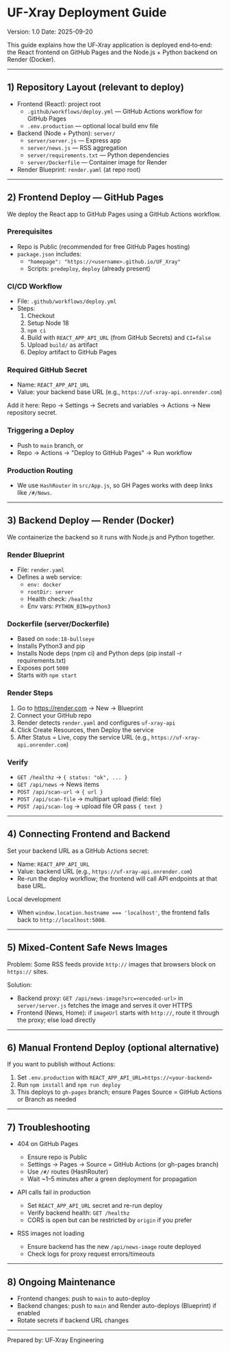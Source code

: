 # UF-Xray Deployment Guide

Version: 1.0
Date: 2025-09-20

This guide explains how the UF‑Xray application is deployed end‑to‑end: the React frontend on GitHub Pages and the Node.js + Python backend on Render (Docker).

---

## 1) Repository Layout (relevant to deploy)
- Frontend (React): project root
  - `.github/workflows/deploy.yml` — GitHub Actions workflow for GitHub Pages
  - `.env.production` — optional local build env file
- Backend (Node + Python): `server/`
  - `server/server.js` — Express app
  - `server/news.js` — RSS aggregation
  - `server/requirements.txt` — Python dependencies
  - `server/Dockerfile` — Container image for Render
- Render Blueprint: `render.yaml` (at repo root)

---

## 2) Frontend Deploy — GitHub Pages

We deploy the React app to GitHub Pages using a GitHub Actions workflow.

### Prerequisites
- Repo is Public (recommended for free GitHub Pages hosting)
- `package.json` includes:
  - `"homepage": "https://<username>.github.io/UF_Xray"`
  - Scripts: `predeploy`, `deploy` (already present)

### CI/CD Workflow
- File: `.github/workflows/deploy.yml`
- Steps:
  1. Checkout
  2. Setup Node 18
  3. `npm ci`
  4. Build with `REACT_APP_API_URL` (from GitHub Secrets) and `CI=false`
  5. Upload `build/` as artifact
  6. Deploy artifact to GitHub Pages

### Required GitHub Secret
- Name: `REACT_APP_API_URL`
- Value: your backend base URL (e.g., `https://uf-xray-api.onrender.com`)

Add it here: Repo → Settings → Secrets and variables → Actions → New repository secret.

### Triggering a Deploy
- Push to `main` branch, or
- Repo → Actions → "Deploy to GitHub Pages" → Run workflow

### Production Routing
- We use `HashRouter` in `src/App.js`, so GH Pages works with deep links like `/#/News`.

---

## 3) Backend Deploy — Render (Docker)

We containerize the backend so it runs with Node.js and Python together.

### Render Blueprint
- File: `render.yaml`
- Defines a web service:
  - `env: docker`
  - `rootDir: server`
  - Health check: `/healthz`
  - Env vars: `PYTHON_BIN=python3`

### Dockerfile (server/Dockerfile)
- Based on `node:18-bullseye`
- Installs Python3 and pip
- Installs Node deps (npm ci) and Python deps (pip install -r requirements.txt)
- Exposes port `5000`
- Starts with `npm start`

### Render Steps
1. Go to https://render.com → New → Blueprint
2. Connect your GitHub repo
3. Render detects `render.yaml` and configures `uf-xray-api`
4. Click Create Resources, then Deploy the service
5. After Status = Live, copy the service URL (e.g., `https://uf-xray-api.onrender.com`)

### Verify
- `GET /healthz` → `{ status: "ok", ... }`
- `GET /api/news` → News items
- `POST /api/scan-url` → `{ url }`
- `POST /api/scan-file` → multipart upload (field: file)
- `POST /api/scan-log` → upload file OR pass `{ text }`

---

## 4) Connecting Frontend and Backend

Set your backend URL as a GitHub Actions secret:
- Name: `REACT_APP_API_URL`
- Value: backend URL (e.g., `https://uf-xray-api.onrender.com`)
- Re-run the deploy workflow; the frontend will call API endpoints at that base URL.

Local development
- When `window.location.hostname === 'localhost'`, the frontend falls back to `http://localhost:5000`.

---

## 5) Mixed-Content Safe News Images

Problem: Some RSS feeds provide `http://` images that browsers block on `https://` sites.

Solution:
- Backend proxy: `GET /api/news-image?src=<encoded-url>` in `server/server.js` fetches the image and serves it over HTTPS
- Frontend (News, Home): if `imageUrl` starts with `http://`, route it through the proxy; else load directly

---

## 6) Manual Frontend Deploy (optional alternative)

If you want to publish without Actions:
1. Set `.env.production` with `REACT_APP_API_URL=https://<your-backend>`
2. Run `npm install` and `npm run deploy`
3. This deploys to `gh-pages` branch; ensure Pages Source = GitHub Actions or Branch as needed

---

## 7) Troubleshooting

- 404 on GitHub Pages
  - Ensure repo is Public
  - Settings → Pages → Source = GitHub Actions (or gh-pages branch)
  - Use `/#/` routes (HashRouter)
  - Wait ~1–5 minutes after a green deployment for propagation

- API calls fail in production
  - Set `REACT_APP_API_URL` secret and re-run deploy
  - Verify backend health: `GET /healthz`
  - CORS is open but can be restricted by `origin` if you prefer

- RSS images not loading
  - Ensure backend has the new `/api/news-image` route deployed
  - Check logs for proxy request errors/timeouts

---

## 8) Ongoing Maintenance
- Frontend changes: push to `main` to auto-deploy
- Backend changes: push to `main` and Render auto-deploys (Blueprint) if enabled
- Rotate secrets if backend URL changes

---

Prepared by: UF‑Xray Engineering
